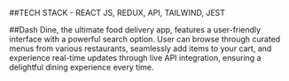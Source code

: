##TECH STACK - REACT JS, REDUX, API, TAILWIND, JEST

##Dash Dine, the ultimate food delivery app, features a user-friendly interface with a powerful search option.
User can browse through curated menus from various restaurants, seamlessly add items to your cart, and
experience real-time updates through live API integration, ensuring a delightful dining experience every time.

